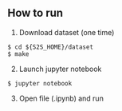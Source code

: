 ## How to run
1. Download dataset (one time)
```
$ cd ${S2S_HOME}/dataset
$ make
```
2. Launch jupyter notebook
```
$ jupyter notebook
```
3. Open file (.ipynb) and run

